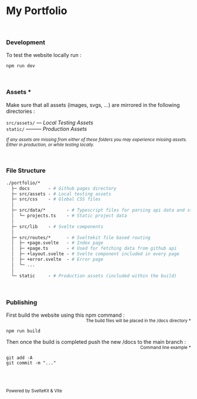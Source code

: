 # My Portfolio

<br>

### Development

To test the website locally run :
```
npm run dev
```

<br>

### Assets *

Make sure that all assets (images, svgs, ...) are mirrored in the following directories :<br>

```src/assets/``` — *Local Testing Assets*<br>
```static/``` ——— *Production Assets*<br>

<sub><i>
If any assets are missing from either of these folders you may experience missing assets.<br>
Either in production, or while testing locally.
</i></sub>

<br>

### File Structure

```graphql
./portfolio/* 
  ├─ docs       - # Github pages directory
  ├─ src/assets - # Local testing assets
  ├─ src/css    - # Global CSS files
  │
  ├─ src/data/*        - # Typescript files for parsing api data and static data
  │  └─ projects.ts    - # Static project data
  │
  ├─ src/lib    - # Svelte components
  │
  ├─ src/routes/*      - # Sveltekit file based routing
  │  ├─ +page.svelte   - # Index page
  │  ├─ +page.ts       - # Used for fetching data from github api
  │  ├─ +layout.svelte - # Svelte component included in every page
  │  ├─ +error.svelte  - # Error page
  │  └─ ...
  │
  └─ static     - # Production assets (included within the build)
```

<br>

### Publishing

<div>
  <div align="left">First build the website using this npm command :</div>
  <div align="right"><sub>The build files will be placed in the /docs directory *</sub></div>
</div>

```
npm run build
```

<div>
  <div align="left">Then once the build is completed push the new /docs to the main branch :</div>
  <div align="right"><sub>Command line example *</sub></div>
</div>

```
git add -A
git commit -m "..."
```

<br>

<br>

<sub>Powered by SvelteKit & Vite</sub>